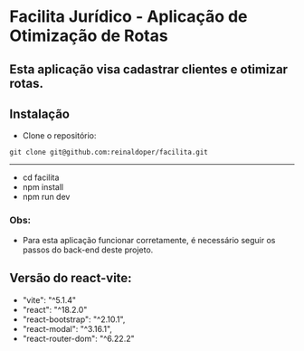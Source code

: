 
# Facilita Jurídico - Aplicação de Otimização de Rotas
## Esta aplicação visa cadastrar clientes e otimizar rotas. 
## Instalação
- Clone o repositório:

```shell
git clone git@github.com:reinaldoper/facilita.git
```
---

- cd facilita
- npm install
- npm run dev

### Obs:
- Para esta aplicação funcionar corretamente, é necessário seguir os passos do back-end deste projeto.

## Versão do react-vite:
- "vite": "^5.1.4"
- "react": "^18.2.0"
- "react-bootstrap": "^2.10.1",
- "react-modal": "^3.16.1",
- "react-router-dom": "^6.22.2"